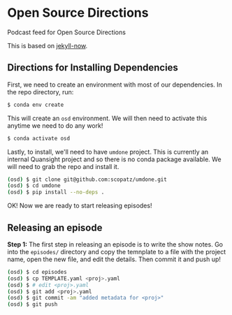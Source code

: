 # Open Source Directions
Podcast feed for Open Source Directions

This is based on [jekyll-now](https://github.com/barryclark/jekyll-now).

## Directions for Installing Dependencies

First, we need to create an environment with most of our dependencies.
In the repo directory, run:

```sh
$ conda env create
```

This will create an `osd` environment. We will then need to activate this
anytime we need to do any work!

```sh
$ conda activate osd
```

Lastly, to install, we'll need to have `umdone` project. This is currently
an internal Quansight project and so there is no conda package available.
We will need to grab the repo and install it.

```sh
(osd) $ git clone git@github.com:scopatz/umdone.git
(osd) $ cd umdone
(osd) $ pip install --no-deps .
```

OK! Now we are ready to start releasing episodes!

## Releasing an episode

**Step 1:** The first step in releasing an episode is to write the show
notes. Go into the `episodes/` directory and copy the temnplate to a
file with the project name, open the new file, and edit the details.
Then commit it and push up!

```sh
(osd) $ cd episodes
(osd) $ cp TEMPLATE.yaml <proj>.yaml
(osd) $ # edit <proj>.yaml
(osd) $ git add <proj>.yaml
(osd) $ git commit -am "added metadata for <proj>"
(osd) $ git push
```